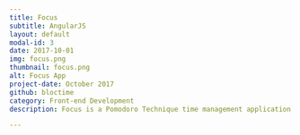 ```yaml
---
title: Focus
subtitle: AngularJS
layout: default
modal-id: 3
date: 2017-10-01
img: focus.png
thumbnail: focus.png
alt: Focus App
project-date: October 2017
github: bloctime
category: Front-end Development
description: Focus is a Pomodoro Technique time management application built with Firebase and Angular. <a href="https://powerful-gorge-25230.herokuapp.com/" target="_blank">View the demo app</a>.

---
```

